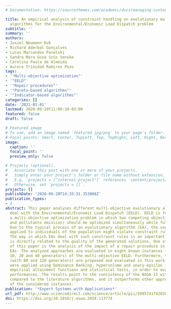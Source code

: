 ```yaml
---
# Documentation: https://sourcethemes.com/academic/docs/managing-content/

title: An empirical analysis of constraint handling on evolutionary multi-objective
  algorithms for the Environmental/Economic Load Dispatch problem
subtitle: ''
summary: ''
authors:
- Josiel Neumann Kuk
- Richard Aderbal Gonçalves
- Lucas Marcondes Pavelski
- Sandra Mara Guse Scós Venske
- Carolina Paula de Almeida
- Aurora Trinidad Ramirez Pozo
tags:
- '"Multi-objective optimization"'
- '"EELD"'
- '"Repair procedures"'
- '"Pareto-based algorithms"'
- '"Indicator-based algorithms"'
categories: []
date: '2021-01-01'
lastmod: 2020-09-20T11:06:34-03:00
featured: false
draft: false

# Featured image
# To use, add an image named `featured.jpg/png` to your page's folder.
# Focal points: Smart, Center, TopLeft, Top, TopRight, Left, Right, BottomLeft, Bottom, BottomRight.
image:
  caption: ''
  focal_point: ''
  preview_only: false

# Projects (optional).
#   Associate this post with one or more of your projects.
#   Simply enter your project's folder or file name without extension.
#   E.g. `projects = ["internal-project"]` references `content/project/deep-learning/index.md`.
#   Otherwise, set `projects = []`.
projects: []
publishDate: '2020-09-20T14:35:31.353808Z'
publication_types:
- 2
abstract: This paper analyses different multi-objective evolutionary algorithms to
  deal with the Environmental/Economic Load Dispatch (EELD). EELD is formulated as
  a multi-objective optimization problem in which two competing objectives (fuel cost
  and pollutants emission) should be optimized simultaneously while fulfilling constraints.
  Due to the typical process of an evolutionary algorithm (EA), the use of operators
  applied to individuals of the population might violate constraint rules of the problem.
  The way in which EAs deal with such constraint rules is an important point and it
  is directly related to the quality of the generated solutions. One of the contributions
  of this paper is the analysis of the impact of a repair procedure in four multi-objective
  EAs. The analyzed approaches are evaluated in eight known instances (with 3, 6,
  10, 20 and 40 generators) of the multi-objective EELD. Furthermore, two new instances
  (with 80 and 120 generators) are proposed and evaluated in this work. Experiments
  were applied using Dominance Ranking, hypervolume and unary-epsilon indicators,
  empirical attainment functions and statistical tests, in order to evaluate the algorithms
  performances. The results point to the consistency of the NSGA-II with repair procedure
  compared to the literature algorithms, and it outperforms other approaches in most
  of the considered instances.
publication: '*Expert Systems with Applications*'
url_pdf: http://www.sciencedirect.com/science/article/pii/S0957417420305984
doi: https://doi.org/10.1016/j.eswa.2020.113774
---
```

